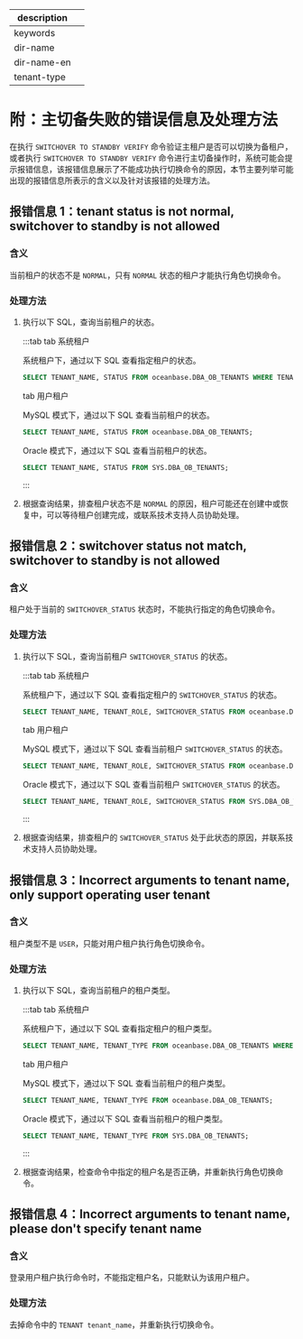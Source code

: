 |description||
|---|---|
|keywords||
|dir-name||
|dir-name-en||
|tenant-type||

# 附：主切备失败的错误信息及处理方法

在执行 `SWITCHOVER TO STANDBY VERIFY` 命令验证主租户是否可以切换为备租户，或者执行 `SWITCHOVER TO STANDBY VERIFY` 命令进行主切备操作时，系统可能会提示报错信息，该报错信息展示了不能成功执行切换命令的原因，本节主要列举可能出现的报错信息所表示的含义以及针对该报错的处理方法。

## 报错信息 1：tenant status is not normal, switchover to standby is not allowed

### 含义

当前租户的状态不是 `NORMAL`，只有 `NORMAL` 状态的租户才能执行角色切换命令。

### 处理方法

1. 执行以下 SQL，查询当前租户的状态。

    :::tab
    tab 系统租户

    系统租户下，通过以下 SQL 查看指定租户的状态。

    ```sql
    SELECT TENANT_NAME, STATUS FROM oceanbase.DBA_OB_TENANTS WHERE TENANT_NAME = 'tenant_name';
    ```

    tab 用户租户

    MySQL 模式下，通过以下 SQL 查看当前租户的状态。

    ```sql
    SELECT TENANT_NAME, STATUS FROM oceanbase.DBA_OB_TENANTS;
    ```

    Oracle 模式下，通过以下 SQL 查看当前租户的状态。

    ```sql
    SELECT TENANT_NAME, STATUS FROM SYS.DBA_OB_TENANTS;
    ```

    :::

2. 根据查询结果，排查租户状态不是 `NORMAL` 的原因，租户可能还在创建中或恢复中，可以等待租户创建完成，或联系技术支持人员协助处理。

## 报错信息 2：switchover status not match, switchover to standby is not allowed

### 含义

租户处于当前的 `SWITCHOVER_STATUS` 状态时，不能执行指定的角色切换命令。

### 处理方法

1. 执行以下 SQL，查询当前租户 `SWITCHOVER_STATUS` 的状态。

    :::tab
    tab 系统租户

    系统租户下，通过以下 SQL 查看指定租户的 `SWITCHOVER_STATUS` 的状态。

    ```sql
    SELECT TENANT_NAME, TENANT_ROLE, SWITCHOVER_STATUS FROM oceanbase.DBA_OB_TENANTS WHERE TENANT_NAME = 'tenant_name';
    ```

    tab 用户租户

    MySQL 模式下，通过以下 SQL 查看当前租户 `SWITCHOVER_STATUS` 的状态。

    ```sql
    SELECT TENANT_NAME, TENANT_ROLE, SWITCHOVER_STATUS FROM oceanbase.DBA_OB_TENANTS;
    ```

    Oracle 模式下，通过以下 SQL 查看当前租户 `SWITCHOVER_STATUS` 的状态。

    ```sql
    SELECT TENANT_NAME, TENANT_ROLE, SWITCHOVER_STATUS FROM SYS.DBA_OB_TENANTS;
    ```

    :::

2. 根据查询结果，排查租户的 `SWITCHOVER_STATUS` 处于此状态的原因，并联系技术支持人员协助处理。

## 报错信息 3：Incorrect arguments to tenant name, only support operating user tenant

### 含义

租户类型不是 `USER`，只能对用户租户执行角色切换命令。

### 处理方法

1. 执行以下 SQL，查询当前租户的租户类型。

    :::tab
    tab 系统租户

    系统租户下，通过以下 SQL 查看指定租户的租户类型。

    ```sql
    SELECT TENANT_NAME, TENANT_TYPE FROM oceanbase.DBA_OB_TENANTS WHERE TENANT_NAME = 'tenant_name';
    ```

    tab 用户租户

    MySQL 模式下，通过以下 SQL 查看当前租户的租户类型。

    ```sql
    SELECT TENANT_NAME, TENANT_TYPE FROM oceanbase.DBA_OB_TENANTS;
    ```

    Oracle 模式下，通过以下 SQL 查看当前租户的租户类型。

    ```sql
    SELECT TENANT_NAME, TENANT_TYPE FROM SYS.DBA_OB_TENANTS;
    ```

    :::

2. 根据查询结果，检查命令中指定的租户名是否正确，并重新执行角色切换命令。

## 报错信息 4：Incorrect arguments to tenant name, please don't specify tenant name

### 含义

登录用户租户执行命令时，不能指定租户名，只能默认为该用户租户。

### 处理方法

去掉命令中的 `TENANT tenant_name`，并重新执行切换命令。

